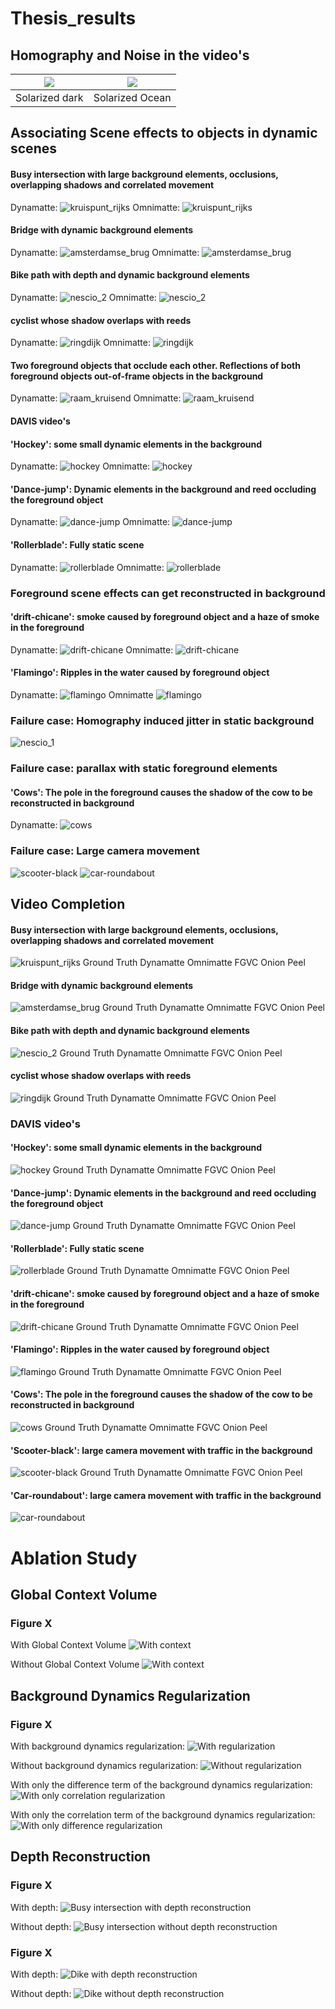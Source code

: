 # Thesis_results

## Homography and Noise in the video's

![](imgs/homography_demos/homography_nescio_2.gif)  |  ![](imgs/homography_demos/homography_kruispunt_rijks.gif)
:-------------------------:|:-------------------------:
Solarized dark             |  Solarized Ocean




## Associating Scene effects to objects in dynamic scenes

#### Busy intersection with large background elements, occlusions, overlapping shadows and correlated movement
Dynamatte:
![kruispunt_rijks](imgs/dynamatte/kruispunt_rijks.gif)
Omnimatte:
![kruispunt_rijks](imgs/omnimatte/kruispunt_rijks.gif)

#### Bridge with dynamic background elements
Dynamatte:
![amsterdamse_brug](imgs/dynamatte/amsterdamse_brug.gif)
Omnimatte:
![amsterdamse_brug](imgs/omnimatte/amsterdamse_brug.gif)

#### Bike path with depth and dynamic background elements
Dynamatte:
![nescio_2](imgs/dynamatte/nescio_2.gif)
Omnimatte:
![nescio_2](imgs/omnimatte/nescio_2.gif)

#### cyclist whose shadow overlaps with reeds
Dynamatte:
![ringdijk](imgs/dynamatte/ringdijk.gif)
Omnimatte:
![ringdijk](imgs/omnimatte/ringdijk.gif)

#### Two foreground objects that occlude each other. Reflections of both foreground objects out-of-frame objects in the background
Dynamatte:
![raam_kruisend](imgs/dynamatte/raam_kruisend.gif)
Omnimatte:
![raam_kruisend](imgs/omnimatte/raam_kruisend.gif)

#### DAVIS video's
#### 'Hockey': some small dynamic elements in the background
Dynamatte:
![hockey](imgs/dynamatte/hockey.gif)
Omnimatte:
![hockey](imgs/omnimatte/hockey.gif)


#### 'Dance-jump': Dynamic elements in the background and reed occluding the foreground object
Dynamatte:
![dance-jump](imgs/dynamatte/dance-jump.gif)
Omnimatte:
![dance-jump](imgs/omnimatte/dance-jump.gif)

#### 'Rollerblade': Fully static scene
Dynamatte:
![rollerblade](imgs/dynamatte/rollerblade.gif)
Omnimatte:
![rollerblade](imgs/omnimatte/rollerblade.gif)

### Foreground scene effects can get reconstructed in background

#### 'drift-chicane': smoke caused by foreground object and a haze of smoke in the foreground
Dynamatte:
![drift-chicane](imgs/dynamatte/drift-chicane.gif)
Omnimatte:
![drift-chicane](imgs/omnimatte/drift-chicane.gif)

#### 'Flamingo': Ripples in the water caused by foreground object
Dynamatte:
![flamingo](imgs/dynamatte/flamingo.gif)
Omnimatte
![flamingo](imgs/omnimatte/flamingo.gif)

### Failure case: Homography induced jitter in static background
![nescio_1](imgs/dynamatte/nescio_1.gif)

### Failure case: parallax with static foreground elements
#### 'Cows': The pole in the foreground causes the shadow of the cow to be reconstructed in background
Dynamatte:
![cows](imgs/dynamatte/cows.gif)

### Failure case: Large camera movement
![scooter-black](imgs/dynamatte/scooter-black.gif)
![car-roundabout](imgs/dynamatte/car-roundabout.gif)



## Video Completion

#### Busy intersection with large background elements, occlusions, overlapping shadows and correlated movement
![kruispunt_rijks](imgs/video_completion/vc_kruispunt_rijks.gif)
Ground Truth	Dynamatte	Omnimatte	FGVC	Onion Peel

#### Bridge with dynamic background elements
![amsterdamse_brug](imgs/video_completion/vc_amsterdamse_brug.gif)
Ground Truth	Dynamatte	Omnimatte	FGVC	Onion Peel

#### Bike path with depth and dynamic background elements
![nescio_2](imgs/video_completion/vc_nescio_2.gif)
Ground Truth	Dynamatte	Omnimatte	FGVC	Onion Peel

#### cyclist whose shadow overlaps with reeds
![ringdijk](imgs/video_completion/vc_ringdijk.gif)
Ground Truth	Dynamatte	Omnimatte	FGVC	Onion Peel

### DAVIS video's
#### 'Hockey': some small dynamic elements in the background
![hockey](imgs/video_completion/vc_hockey.gif)
Ground Truth	Dynamatte	Omnimatte	FGVC	Onion Peel

#### 'Dance-jump': Dynamic elements in the background and reed occluding the foreground object
![dance-jump](imgs/video_completion/vc_dance-jump.gif)
Ground Truth	Dynamatte	Omnimatte	FGVC	Onion Peel

#### 'Rollerblade': Fully static scene
![rollerblade](imgs/video_completion/vc_rollerblade.gif)
Ground Truth	Dynamatte	Omnimatte	FGVC	Onion Peel

#### 'drift-chicane': smoke caused by foreground object and a haze of smoke in the foreground
![drift-chicane](imgs/video_completion/vc_drift-chicane.gif)
Ground Truth	Dynamatte	Omnimatte	FGVC	Onion Peel

#### 'Flamingo': Ripples in the water caused by foreground object
![flamingo](imgs/video_completion/vc_flamingo.gif)
Ground Truth	Dynamatte	Omnimatte	FGVC	Onion Peel

#### 'Cows': The pole in the foreground causes the shadow of the cow to be reconstructed in background
![cows](imgs/video_completion/vc_cows.gif)
Ground Truth	Dynamatte	Omnimatte	FGVC	Onion Peel

#### 'Scooter-black': large camera movement with traffic in the background
![scooter-black](imgs/video_completion/vc_scooter-black.gif)
Ground Truth	Dynamatte	Omnimatte	FGVC	Onion Peel

#### 'Car-roundabout': large camera movement with traffic in the background
![car-roundabout](imgs/video_completion/vc_car-roundabout.gif)

# Ablation Study
## Global Context Volume
### Figure X
With Global Context Volume
![With context](imgs/dynamatte/amsterdamse_brug.gif)

Without Global Context Volume
![With context](imgs/ablations/amsterdamse_brug_no_att.gif)

## Background Dynamics Regularization
### Figure X
With background dynamics regularization:
![With regularization](imgs/dynamtte/amsterdamse_brug.gif)

Without background dynamics regularization:
![Without regularization](imgs/ablations/no_reg.gif)

With only the difference term of the background dynamics regularization:
![With only correlation regularization](imgs/ablations/corr_reg.gif)

With only the correlation term of the background dynamics regularization:
![With only difference regularization](imgs/ablations/diff_reg.gif)

## Depth Reconstruction
### Figure X
With depth:
![Busy intersection with depth reconstruction](imgs/ablations/depth_kruispunt.gif)

Without depth:
![Busy intersection without depth reconstruction](imgs/dynamatte/kruispunt_rijks.gif)

### Figure X
With depth:
![Dike with depth reconstruction](imgs/ablations/depth_nescio.gif)

Without depth:
![Dike without depth reconstruction](imgs/dynamatte/nescio_2.gif)
